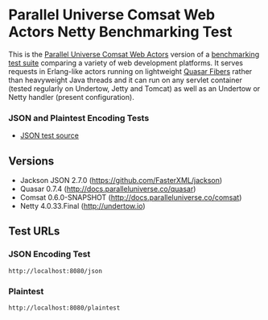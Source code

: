 # Parallel Universe Comsat Web Actors Netty Benchmarking Test

This is the [Parallel Universe Comsat Web Actors](http://docs.paralleluniverse.co/comsat/#servlets) version of a [benchmarking test suite](../) comparing a variety of web development platforms. It serves requests in Erlang-like actors running on lightweight [Quasar Fibers](http://docs.paralleluniverse.co/quasar/#fibers) rather than heavyweight Java threads and it can run on any servlet container (tested regularly on Undertow, Jetty and Tomcat) as well as an Undertow or Netty handler (present configuration).

### JSON and Plaintest Encoding Tests

* [JSON test source](src/main/java/hello/HelloWebActor.java)

## Versions

* Jackson JSON 2.7.0 (https://github.com/FasterXML/jackson)
* Quasar 0.7.4 (http://docs.paralleluniverse.co/quasar)
* Comsat 0.6.0-SNAPSHOT (http://docs.paralleluniverse.co/comsat)
* Netty 4.0.33.Final (http://undertow.io)

## Test URLs

### JSON Encoding Test

    http://localhost:8080/json

### Plaintest

    http://localhost:8080/plaintest

